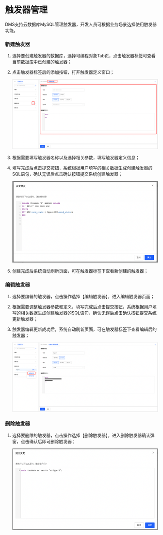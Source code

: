 # 触发器管理

DMS支持云数据库MySQL管理触发器，开发人员可根据业务场景选择使用触发器功能。

### 新建触发器

1. 选择要创建触发器的数据库，选择可编程对象Tab页，点击触发器标签可查看当前数据库中已创建的触发器；

2. 点击触发器标签后的添加按钮，打开触发器定义窗口；

   ![image-20220914155727904](../../image/image-20220914155727904.png)

3. 根据需要填写触发器名称以及选择相关参数，填写触发器定义信息；

4. 填写完成后点击提交按钮，系统根据用户填写的相关数据生成创建触发器的SQL语句，确认无误后点击确认按钮提交系统创建触发器；

   ![image-20220914110933820](../../image/image-20220914110933820.png)

5. 创建完成后系统自动刷新页面，可在触发器标签下查看新创建的触发器；

### 编辑触发器

1. 选择要编辑的触发器，点击操作选择【编辑触发器】，进入编辑触发器页面；

2. 根据需要调整触发器参数和定义，填写完成后点击提交按钮，系统根据用户填写的相关数据生成创建触发器的SQL语句，确认无误后点击确认按钮提交系统更新触发器；

3. 触发器编辑更新成功后，系统自动刷新页面，可在触发器标签下查看编辑后的触发器；

   ![image-20220914155812171](../../image/image-20220914155812171.png)

### 删除触发器

1. 选择要删除的触发器，点击操作选择【删除触发器】，进入删除触发器确认弹窗，点击确认后即可删除触发器；

   ![image-20220914144749350](../../image/image-20220914144749350.png)

